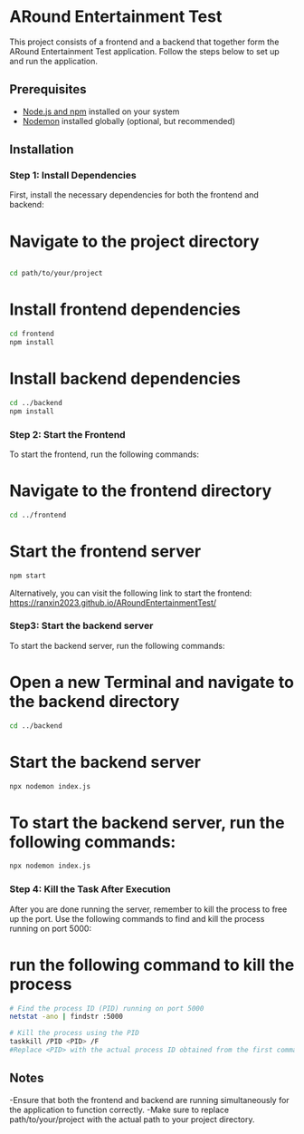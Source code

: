 # ARound Entertainment Test

This project consists of a frontend and a backend that together form the ARound Entertainment Test application. Follow the steps below to set up and run the application.

## Prerequisites

- [Node.js and npm](https://nodejs.org/) installed on your system
- [Nodemon](https://www.npmjs.com/package/nodemon) installed globally (optional, but recommended)

## Installation

### Step 1: Install Dependencies
First, install the necessary dependencies for both the frontend and backend:

# Navigate to the project directory
```sh

cd path/to/your/project
```

# Install frontend dependencies
```sh
cd frontend
npm install
```

# Install backend dependencies
```sh
cd ../backend
npm install
```
### Step 2: Start the Frontend
To start the frontend, run the following commands:
# Navigate to the frontend directory
```sh
cd ../frontend
```

# Start the frontend server
```sh
npm start
```
Alternatively, you can visit the following link to start the frontend:
https://ranxin2023.github.io/ARoundEntertainmentTest/

### Step3: Start the backend server

To start the backend server, run the following commands:
# Open a new Terminal and navigate to the backend directory

```sh
cd ../backend
```

# Start the backend server
```sh
npx nodemon index.js
```

# To start the backend server, run the following commands:
```sh
npx nodemon index.js
```
### Step 4: Kill the Task After Execution
After you are done running the server, remember to kill the process to free up the port. Use the following commands to find and kill the process running on port 5000:
# run the following command to kill the process
```sh
# Find the process ID (PID) running on port 5000
netstat -ano | findstr :5000

# Kill the process using the PID
taskkill /PID <PID> /F
#Replace <PID> with the actual process ID obtained from the first command.
```
## Notes
-Ensure that both the frontend and backend are running simultaneously for the application to function correctly.
-Make sure to replace path/to/your/project with the actual path to your project directory.